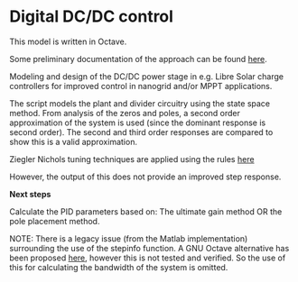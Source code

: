 # Digital DC/DC control

This model is written in Octave.

Some preliminary documentation of the approach can be found [here](http://learn.libre.solar/b/dc-control/development/digital_control.html). 

Modeling and design of the DC/DC power stage in e.g. Libre Solar charge controllers for improved control in nanogrid and/or MPPT applications.

The script models the plant and divider circuitry using the state space method. From analysis of the zeros and poles, a second order approximation of the system is used (since the dominant response is second order). The second and third order responses are compared to show this is a valid approximation. 

Ziegler Nichols tuning techniques are applied using the rules [here](http://faculty.mercer.edu/jenkins_he/documents/TuningforPIDControllers.pdf)

However, the output of this does not provide an improved step response. 

**Next steps** 

Calculate the PID parameters based on: The ultimate gain method OR the pole placement method.  

NOTE: There is a legacy issue (from the Matlab implementation) surrounding the use of the stepinfo function. A GNU Octave alternative has been proposed [here](https://lists.gnu.org/archive/html/help-octave/2015-02/msg00023.html), however this is not tested and verified. So the use of this for calculating the bandwidth of the system is omitted. 
